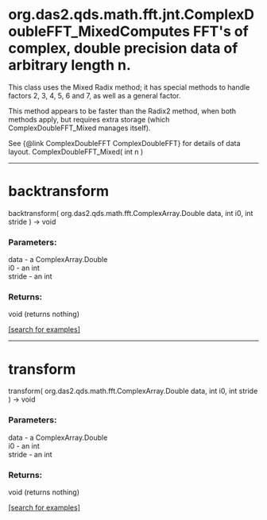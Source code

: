 # org.das2.qds.math.fft.jnt.ComplexDoubleFFT_MixedComputes FFT's of complex, double precision data of arbitrary length n.
 This class uses the Mixed Radix method; it has special methods to handle
 factors 2, 3, 4, 5, 6 and 7, as well as a general factor.
 <P>
 This method appears to be faster than the Radix2 method, when both methods apply,
 but requires extra storage (which ComplexDoubleFFT_Mixed manages itself).
 <P>
 See {@link ComplexDoubleFFT ComplexDoubleFFT} for details of data layout.
ComplexDoubleFFT_Mixed( int n )


***
<a name="backtransform"></a>
# backtransform
backtransform( org.das2.qds.math.fft.ComplexArray.Double data, int i0, int stride ) &rarr; void



### Parameters:
data - a ComplexArray.Double
<br>i0 - an int
<br>stride - an int

### Returns:
void (returns nothing)


<a href="https://github.com/autoplot/dev/search?q=backtransform&unscoped_q=backtransform">[search for examples]</a>

***
<a name="transform"></a>
# transform
transform( org.das2.qds.math.fft.ComplexArray.Double data, int i0, int stride ) &rarr; void



### Parameters:
data - a ComplexArray.Double
<br>i0 - an int
<br>stride - an int

### Returns:
void (returns nothing)


<a href="https://github.com/autoplot/dev/search?q=transform&unscoped_q=transform">[search for examples]</a>

